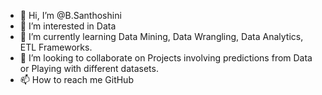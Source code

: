 - 👋 Hi, I’m @B.Santhoshini
- 👀 I’m interested in Data
- 🌱 I’m currently learning Data Mining, Data Wrangling, Data Analytics, ETL Frameworks.
- 💞️ I’m looking to collaborate on Projects involving predictions from Data or Playing with different datasets.
- 📫 How to reach me GitHub

<!---
Bsanthoshini1811/Bsanthoshini1811 is a ✨ special ✨ repository because its `README.md` (this file) appears on your GitHub profile.
You can click the Preview link to take a look at your changes.
--->
